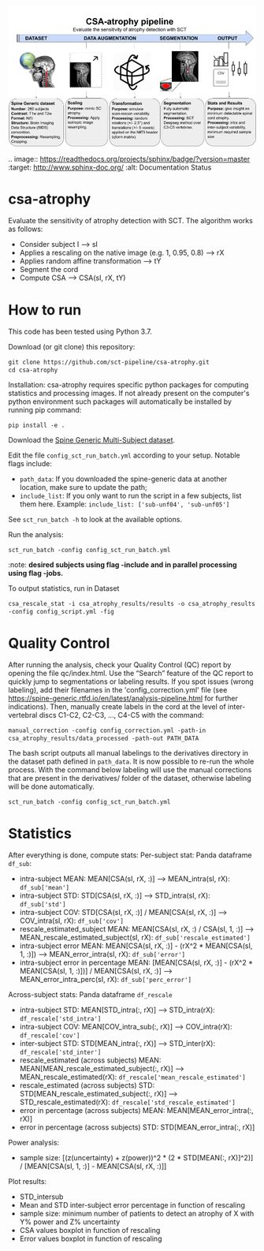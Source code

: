 ![csa-atrophy](https://github.com/sct-pipeline/csa-atrophy/blob/master/csa_atrophy_scheme3.png)

.. image:: https://readthedocs.org/projects/sphinx/badge/?version=master
   :target: http://www.sphinx-doc.org/
   :alt: Documentation Status
   
# csa-atrophy

Evaluate the sensitivity of atrophy detection with SCT. The algorithm works as follows:
- Consider subject I --> sI
- Applies a rescaling on the native image (e.g. 1, 0.95, 0.8) --> rX
- Applies random affine transformation --> tY
- Segment the cord
- Compute CSA --> CSA(sI, rX, tY)

# How to run

This code has been tested using Python 3.7.

Download (or git clone) this repository:
~~~
git clone https://github.com/sct-pipeline/csa-atrophy.git
cd csa-atrophy
~~~
Installation:
csa-atrophy requires specific python packages for computing statistics and processing images. If not already present on the computer's python environment such packages will automatically be installed by running pip command:
~~~
pip install -e .
~~~

Download the [Spine Generic Multi-Subject dataset](https://github.com/spine-generic/data-multi-subject#download). 

Edit the file `config_sct_run_batch.yml` according to your setup. Notable flags include:
- `path_data`: If you downloaded the spine-generic data at another location, make sure to update the path;
- `include_list`: If you only want to run the script in a few subjects, list them here. Example:
  `include_list: ['sub-unf04', 'sub-unf05']`

See `sct_run_batch -h` to look at the available options.

Run the analysis:
~~~
sct_run_batch -config config_sct_run_batch.yml
~~~

:note: **desired subjects using flag -include and in parallel processing using flag -jobs.**

To output statistics, run in Dataset
~~~
csa_rescale_stat -i csa_atrophy_results/results -o csa_atrophy_results -config config_script.yml -fig
~~~

# Quality Control

After running the analysis, check your Quality Control (QC) report by opening the file qc/index.html. Use the 
“Search” feature of the QC report to quickly jump to segmentations or labeling results. If you spot issues 
(wrong labeling), add their filenames in the 'config_correction.yml' file 
(see https://spine-generic.rtfd.io/en/latest/analysis-pipeline.html for further indications). Then, manually create 
labels in the cord at the level of inter-vertebral discs C1-C2, C2-C3, ..., C4-C5 with the command:
~~~
manual_correction -config config_correction.yml -path-in csa_atrophy_results/data_processed -path-out PATH_DATA
~~~
The bash script outputs all manual labelings to the derivatives directory in the dataset path defined in `path_data`.
It is now possible to re-run the whole process. With the command below labeling will use the manual corrections that
are present in the derivatives/ folder of the dataset, otherwise labeling will be done automatically.
~~~
sct_run_batch -config config_sct_run_batch.yml
~~~

# Statistics

After everything is done, compute stats:
Per-subject stat: Panda dataframe `df_sub`:
- intra-subject MEAN: MEAN[CSA(sI, rX, :)] --> MEAN_intra(sI, rX): `df_sub['mean']`
- intra-subject STD: STD[CSA(sI, rX, :)] --> STD_intra(sI, rX): `df_sub['std']`
- intra-subject COV: STD[CSA(sI, rX, :)] / MEAN[CSA(sI, rX, :)] --> COV_intra(sI, rX): `df_sub['cov']`
- rescale_estimated_subject MEAN: MEAN[CSA(sI, rX, :) / CSA(sI, 1, :)] --> MEAN_rescale_estimated_subject(sI, rX): `df_sub['rescale_estimated']`
- intra-subject error MEAN: MEAN[CSA(sI, rX, :)] - (rX^2 * MEAN[CSA(sI, 1, :)]) --> MEAN_error_intra(sI, rX): `df_sub['error']`
- intra-subject error in percentage MEAN: [MEAN[CSA(sI, rX, :)] - (rX^2 * MEAN[CSA(sI, 1, :)])] / MEAN[CSA(sI, rX, :)] --> MEAN_error_intra_perc(sI, rX): `df_sub['perc_error']`

Across-subject stats: Panda dataframe `df_rescale`
- intra-subject STD: MEAN[STD_intra(:, rX)] --> STD_intra(rX): `df_rescale['std_intra']`
- intra-subject COV: MEAN[COV_intra_sub(:, rX)] --> COV_intra(rX): `df_rescale['cov']`
- inter-subject STD: STD[MEAN_intra(:, rX)] --> STD_inter(rX): `df_rescale['std_inter']`
- rescale_estimated (across subjects) MEAN: MEAN[MEAN_rescale_estimated_subject(:, rX)] --> MEAN_rescale_estimated(rX): `df_rescale['mean_rescale_estimated']`
- rescale_estimated (across subjects) STD: STD[MEAN_rescale_estimated_subject(:, rX)] --> STD_rescale_estimated(rX): `df_rescale['std_rescale_estimated']`
- error in percentage (across subjects) MEAN: MEAN[MEAN_error_intra(:, rX)]
- error in percentage (across subjects) STD: STD[MEAN_error_intra(:, rX)]

Power analysis:
- sample size: [(z(uncertainty) + z(power))^2 * (2 * STD[MEAN(:, rX)]^2)] / [MEAN[CSA(sI, 1, :)] - MEAN[CSA(sI, rX, :)]] 

Plot results:
- STD_intersub
- Mean and STD inter-subject error percentage in function of rescaling
- sample size: minimum number of patients to detect an atrophy of X with Y% power and Z% uncertainty
- CSA values boxplot in function of rescaling
- Error values boxplot in function of rescaling


